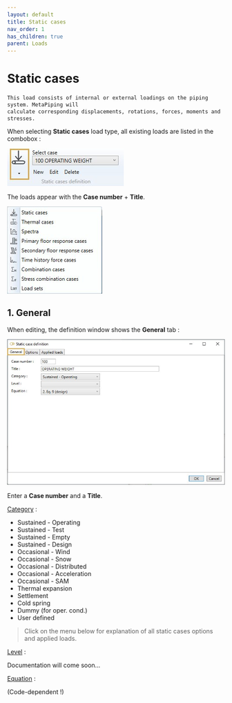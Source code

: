 ```yaml
---
layout: default
title: Static cases
nav_order: 1
has_children: true
parent: Loads
---
```


# Static cases

    This load consists of internal or external loadings on the piping system. MetaPiping will
    calculate corresponding displacements, rotations, forces, moments and stresses.


When selecting **Static cases** load type, all existing loads are listed in the combobox :

![Image](../../Images/Static1.jpg)

The loads appear with the **Case number** + **Title**.

![Image](../../Images/Load32.jpg)
## 1. General

When editing, the definition window shows the **General** tab :

![Image](../../Images/Static2.jpg)

Enter a **Case number** and a **Title**.

<ins>Category</ins> :

- Sustained - Operating
- Sustained - Test
- Sustained - Empty
- Sustained - Design
- Occasional - Wind
- Occasional - Snow
- Occasional - Distributed
- Occasional - Acceleration
- Occasional - SAM
- Thermal expansion
- Settlement
- Cold spring
- Dummy (for oper. cond.)
- User defined

>Click on the menu below for explanation of all static cases options and applied loads.

<ins>Level</ins> :

Documentation will come soon…

<ins>Equation</ins> :

(Code-dependent !)

